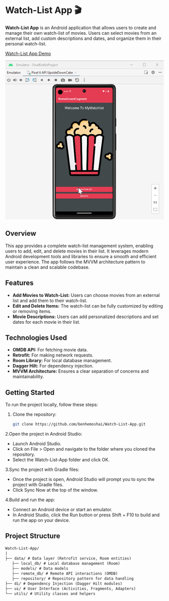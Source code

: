 # Watch-List App 🎬

**Watch-List App** is an Android application that allows users to create and manage their own watch-list of movies. Users can select movies from an external list, add custom descriptions and dates, and organize them in their personal watch-list.

[Watch-List App Demo](https://www.youtube.com/watch?v=5urnhXB--FU)


![Watch-list Preview](./watchlist-preview.gif)

## Overview

This app provides a complete watch-list management system, enabling users to add, edit, and delete movies in their list. It leverages modern Android development tools and libraries to ensure a smooth and efficient user experience. The app follows the MVVM architecture pattern to maintain a clean and scalable codebase.

## Features

- **Add Movies to Watch-List:** Users can choose movies from an external list and add them to their watch-list.
- **Edit and Delete Items:** The watch-list can be fully customized by editing or removing items.
- **Movie Descriptions:** Users can add personalized descriptions and set dates for each movie in their list.

## Technologies Used

- **OMDB API:** For fetching movie data.
- **Retrofit:** For making network requests.
- **Room Library:** For local database management.
- **Dagger Hilt:** For dependency injection.
- **MVVM Architecture:** Ensures a clear separation of concerns and maintainability.

## Getting Started

To run the project locally, follow these steps:

1. Clone the repository:

   ```bash
   git clone https://github.com/benhemoshai/Watch-List-App.git
   ```

2.Open the project in Android Studio:

   - Launch Android Studio.
   - Click on File > Open and navigate to the folder where you cloned the repository.
   - Select the Watch-List-App folder and click OK.

3.Sync the project with Gradle files:

   - Once the project is open, Android Studio will prompt you to sync the project with Gradle files.
   - Click Sync Now at the top of the window.

4.Build and run the app:

   - Connect an Android device or start an emulator.
   - In Android Studio, click the Run button or press Shift + F10 to build and run the app on your device.


## Project Structure

```
Watch-List-App/
|
├── data/ # Data layer (Retrofit service, Room entities)
   ├── local_db/ # Local database management (Room) 
   ├── models/ # Data models
   ├── remote_db/ # Remote API interactions (OMDB)
   ├── repository/ # Repository pattern for data handling 
├── di/ # Dependency Injection (Dagger Hilt modules)
├── ui/ # User Interface (Activities, Fragments, Adapters)
└── utils/ # Utility classes and helpers
```
